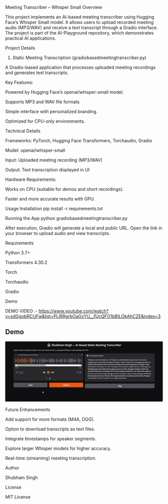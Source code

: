 Meeting Transcriber – Whisper Small
Overview

This project implements an AI-based meeting transcriber using Hugging Face’s Whisper Small model.
It allows users to upload recorded meeting audio (MP3/WAV) and receive a text transcript through a Gradio interface.
The project is part of the AI-Playground repository, which demonstrates practical AI applications.

Project Details
1. Static Meeting Transcription (gradiobasedmeetingtranscriber.py)

A Gradio-based application that processes uploaded meeting recordings and generates text transcripts.

Key Features:

Powered by Hugging Face’s openai/whisper-small model.

Supports MP3 and WAV file formats.

Simple interface with personalized branding.

Optimized for CPU-only environments.

Technical Details

Frameworks: PyTorch, Hugging Face Transformers, Torchaudio, Gradio

Model: openai/whisper-small

Input: Uploaded meeting recording (MP3/WAV)

Output: Text transcription displayed in UI

Hardware Requirements:

Works on CPU (suitable for demos and short recordings).

Faster and more accurate results with GPU.

Usage
Installation
pip install -r requirements.txt

Running the App
python gradiobasedmeetingtranscriber.py


After execution, Gradio will generate a local and public URL.
Open the link in your browser to upload audio and view transcripts.

Requirements

Python 3.7+

Transformers 4.30.2

Torch

Torchaudio

Gradio

Demo

DEMO VIDEO :- https://www.youtube.com/watch?v=sdGgobRCUFw&list=PLlRRgrbOaGcYU__fUcQFO1bBILOkAhCZE&index=3

## Demo  

![Demo – Meeting Transcriber](AI_based_meeting_transcriber.png)  


Future Enhancements

Add support for more formats (M4A, OGG).

Option to download transcripts as text files.

Integrate timestamps for speaker segments.

Explore larger Whisper models for higher accuracy.

Real-time (streaming) meeting transcription.

Author

Shubham Singh

License

MIT License
